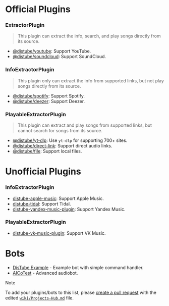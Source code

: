 # Official Plugins

### ExtractorPlugin

> This plugin can extract the info, search, and play songs directly from its source.

- [@distube/youtube](https://www.npmjs.com/package/@distube/youtube): Support YouTube.
- [@distube/soundcloud](https://www.npmjs.com/package/@distube/soundcloud): Support SoundCloud.

### InfoExtractorPlugin

> This plugin only can extract the info from supported links, but not play songs directly from its source.

- [@distube/spotify](https://www.npmjs.com/package/@distube/spotify): Support Spotify.
- [@distube/deezer](https://www.npmjs.com/package/@distube/deezer): Support Deezer.

### PlayableExtractorPlugin

> This plugin can extract and play songs from supported links, but cannot search for songs from its source.

- [@distube/yt-dlp](https://www.npmjs.com/package/@distube/yt-dlp): Use `yt-dlp` for supporting 700+ sites.
- [@distube/direct-link](https://www.npmjs.com/package/@distube/direct-link): Support direct audio links.
- [@distube/file](https://www.npmjs.com/package/@distube/file): Support local files.

# Unofficial Plugins

### InfoExtractorPlugin

- [distube-apple-music](https://www.npmjs.com/package/distube-apple-music): Support Apple Music.
- [distube-tidal](https://www.npmjs.com/package/distube-tidal): Support Tidal.
- [distube-yandex-music-plugin](https://www.npmjs.com/package/distube-yandex-music-plugin): Support Yandex Music.

### PlayableExtractorPlugin
- [distube-vk-music-plugin](https://www.npmjs.com/package/distube-vk-music-plugin): Support VK Music.

# Bots

- [DisTube Example](https://github.com/distubejs/example) - Example bot with simple command handler.
- [AICoTest](https://github.com/AlexInCube/AlCoTest) - Advanced audiobot.

> [!NOTE]
> To add your plugins/bots to this list, please [create a pull request](https://github.com/skick1234/DisTube/pulls) with the edited [`wiki/Projects-Hub.md`](https://github.com/skick1234/DisTube/blob/main/wiki/Projects-Hub.md) file.
